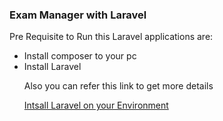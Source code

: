 <h3>Exam Manager with Laravel</h3>
<p>Pre Requisite to Run this Laravel applications are:</p>
<ul>
<li>Install composer to your pc</li>
<li>Install Laravel </li> 
<p>Also you can refer this link to get more details</p>
<a href="https://laravel.com/docs/8.x/installation">Intsall Laravel on your Environment</a>
</ul>
